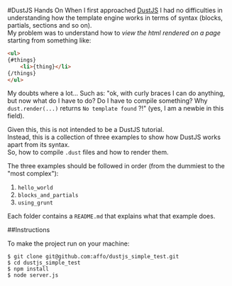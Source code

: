 #DustJS Hands On
When I first approached [DustJS](http://linkedin.github.io/dustjs/) I had no difficulties in understanding how the template engine works in terms of syntax (blocks, partials, sections and so on).  
My problem was to understand how to _view the html rendered on a page_ starting from something like:

```html
<ul>
{#things}
	<li>{thing}</li>
{/things}
</ul>
```

My doubts where a lot... Such as: "ok, with curly braces I can do anything, but now what do I have to do? Do I have to compile something? Why `dust.render(...)` returns `No template found` ?!" (yes, I am a newbie in this field).

Given this, this is not intended to be a DustJS tutorial.  
Instead, this is a collection of three examples to show how DustJS works apart from its syntax.  
So, how to compile `.dust` files and how to render them.

The three examples should be followed in order (from the dummiest to the "most complex"):

1. `hello_world`
2. `blocks_and_partials`
3. `using_grunt`

Each folder contains a `README.md` that explains what that example does.

##Instructions

To make the project run on your machine:

```
$ git clone git@github.com:affo/dustjs_simple_test.git
$ cd dustjs_simple_test
$ npm install
$ node server.js
```